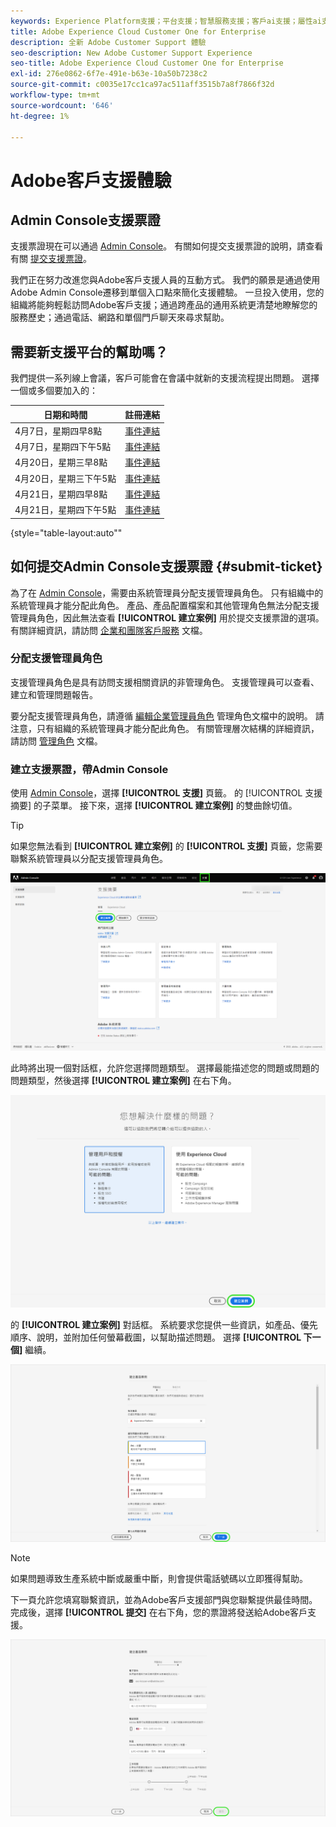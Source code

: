 ```yaml
---
keywords: Experience Platform支援；平台支援；智慧服務支援；客戶ai支援；屬性ai支援；rtcdp支援；提交支援票證；客戶支援
title: Adobe Experience Cloud Customer One for Enterprise
description: 全新 Adobe Customer Support 體驗
seo-description: New Adobe Customer Support Experience
seo-title: Adobe Experience Cloud Customer One for Enterprise
exl-id: 276e0862-6f7e-491e-b63e-10a50b7238c2
source-git-commit: c0035e17cc1ca97ac511aff3515b7a8f7866f32d
workflow-type: tm+mt
source-wordcount: '646'
ht-degree: 1%

---
```


# Adobe客戶支援體驗

## Admin Console支援票證

支援票證現在可以通過 [Admin Console](https://adminconsole.adobe.com/)。 有關如何提交支援票證的說明，請查看有關 [提交支援票證](#submit-ticket)。

我們正在努力改進您與Adobe客戶支援人員的互動方式。 我們的願景是通過使用Adobe Admin Console遷移到單個入口點來簡化支援體驗。 一旦投入使用，您的組織將能夠輕鬆訪問Adobe客戶支援；通過跨產品的通用系統更清楚地瞭解您的服務歷史；通過電話、網路和單個門戶聊天來尋求幫助。

## 需要新支援平台的幫助嗎？

我們提供一系列線上會議，客戶可能會在會議中就新的支援流程提出問題。 選擇一個或多個要加入的：

| 日期和時間 | 註冊連結 |
|--- |--- |
| 4月7日，星期四早8點 | [事件連結](https://event.on24.com/wcc/r/3723732/5288A3B031AD858BF241EB0C0057CD85) |
| 4月7日，星期四下午5點 | [事件連結](https://event.on24.com/wcc/r/3723733/286EFEA9E8D9B6BB49464862F5414B8C) |
| 4月20日，星期三早8點 | [事件連結](https://event.on24.com/wcc/r/3712143/05DAF046E4BB864E7C313B056ADE4EB2) |
| 4月20日，星期三下午5點 | [事件連結](https://event.on24.com/wcc/r/3723740/A9EDA45FA61D3FFC4BF713419B677F16) |
| 4月21日，星期四早8點 | [事件連結](https://event.on24.com/wcc/r/3723741/C7EBCD38583D4D7AFCBD56029EB17C98) |
| 4月21日，星期四下午5點 | [事件連結](https://event.on24.com/wcc/r/3723743/6F41ED2648A621F1419A56F0A52F4446) |

{style=&quot;table-layout:auto&quot;&quot;

## 如何提交Admin Console支援票證 {#submit-ticket}

為了在 [Admin Console](https://adminconsole.adobe.com/)，需要由系統管理員分配支援管理員角色。 只有組織中的系統管理員才能分配此角色。 產品、產品配置檔案和其他管理角色無法分配支援管理員角色，因此無法查看 **[!UICONTROL 建立案例]** 用於提交支援票證的選項。 有關詳細資訊，請訪問 [企業和團隊客戶服務](customer-care.md) 文檔。

### 分配支援管理員角色

支援管理員角色是具有訪問支援相關資訊的非管理角色。 支援管理員可以查看、建立和管理問題報告。

要分配支援管理員角色，請遵循 [編輯企業管理員角色](admin-roles.md#add-admin-teams) 管理角色文檔中的說明。 請注意，只有組織的系統管理員才能分配此角色。 有關管理層次結構的詳細資訊，請訪問 [管理角色](admin-roles.md) 文檔。

### 建立支援票證，帶Admin Console

使用 [Admin Console](https://adminconsole.adobe.com/)，選擇 **[!UICONTROL 支援]** 頁籤。 的 [!UICONTROL 支援摘要] 的子菜單。 接下來，選擇 **[!UICONTROL 建立案例]** 的雙曲餘切值。

>[!TIP]
>
> 如果您無法看到 **[!UICONTROL 建立案例]** 的 **[!UICONTROL 支援]** 頁籤，您需要聯繫系統管理員以分配支援管理員角色。

![Admin Console支援頁籤](./assets/Support.png)

此時將出現一個對話框，允許您選擇問題類型。 選擇最能描述您的問題或問題的問題類型，然後選擇 **[!UICONTROL 建立案例]** 在右下角。

![選擇問題](./assets/select-case-type.png)

的 **[!UICONTROL 建立案例]** 對話框。 系統要求您提供一些資訊，如產品、優先順序、說明，並附加任何螢幕截圖，以幫助描述問題。 選擇 **[!UICONTROL 下一個]** 繼續。

![建立案例](./assets/create_case.png)

>[!NOTE]
>
> 如果問題導致生產系統中斷或嚴重中斷，則會提供電話號碼以立即獲得幫助。

下一頁允許您填寫聯繫資訊，並為Adobe客戶支援部門與您聯繫提供最佳時間。 完成後，選擇 **[!UICONTROL 提交]** 在右下角，您的票證將發送給Adobe客戶支援。

![提交票證](./assets/submit_case.png)

<!--

## What About the Legacy Systems?

New Tickets/Cases will no longer be able to be submitted in legacy systems as of May 11th.  The [Admin Console](https://adminconsole.adobe.com/) will be used to submit new tickets/cases.

### Existing Tickets/Cases

* Between May 11th and May 20th the legacy systems will remain available to work existing tickets/cases to completion.
* Beginning May 20th the support team will migrate remaining open cases from the legacy systems to the new support experience.  You will receive an email notification regarding how to contact support to continue to work these cases.
-->
